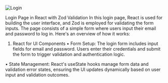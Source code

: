![Login](https://github.com/user-attachments/assets/48ad7a06-8ab8-4ae5-bfe1-be7549ea8694)

Login Page in React with Zod Validation
In this login page, React is used for building the user interface, and Zod is employed for validating the form inputs. The page consists of a simple form where users input their email and password to log in. Here's an overview of how it works:
1. React for UI Components
•	Form Setup: The login form includes input fields for email and password. Users enter their credentials and submit the form to trigger validation and authentication logic.

•	State Management: React's useState hooks manage form data and validation error states, ensuring the UI updates dynamically based on user input and validation outcomes.

